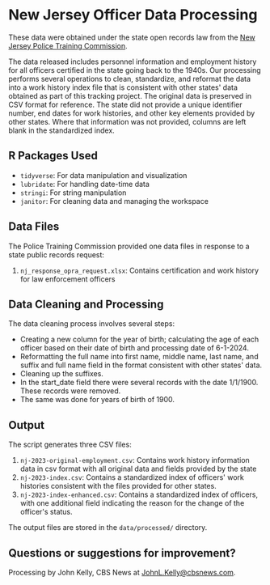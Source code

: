 # New Jersey Officer Data Processing

These data were obtained under the state open records law from the [New Jersey Police Training Commission](https://www.njoag.gov/about/divisions-and-offices/division-of-criminal-justice-home/police-training-commission/). 

The data released includes personnel information and employment history for all officers certified in the state going back to the 1940s. Our processing performs several operations to clean, standardize, and reformat the data into a work history index file that is consistent with other states' data obtained as part of this tracking project. The original data is preserved in CSV format for reference. The state did not provide a unique identifier number, end dates for work histories, and other key elements provided by other states. Where that information was not provided, columns are left blank in the standardized index.

## R Packages Used

- `tidyverse`: For data manipulation and visualization
- `lubridate`: For handling date-time data
- `stringi`: For string manipulation
- `janitor`: For cleaning data and managing the workspace

## Data Files

The Police Training Commission provided one data files in response to a state public records request:

1. `nj_response_opra_request.xlsx`: Contains certification and work history for law enforcement officers

## Data Cleaning and Processing

The data cleaning process involves several steps:

- Creating a new column for the year of birth; calculating the age of each officer based on their date of birth and processing date of 6-1-2024.
- Reformatting the full name into first name, middle name, last name, and suffix and full name field in the format consistent with other states' data.
- Cleaning up the suffixes.
- In the start_date field there were several records with the date 1/1/1900. These records were removed. 
- The same was done for years of birth of 1900.

## Output

The script generates three CSV files:

1. `nj-2023-original-employment.csv`: Contains work history information data in csv format with all original data and fields provided by the state
2. `nj-2023-index.csv`: Contains a standardized index of officers' work histories consistent with the files provided for other states.
3. `nj-2023-index-enhanced.csv`: Contains a standardized index of officers, with one additional field indicating the reason for the change of the officer's status.


The output files are stored in the `data/processed/` directory.

## Questions or suggestions for improvement?

Processing by John Kelly, CBS News at JohnL.Kelly@cbsnews.com.
